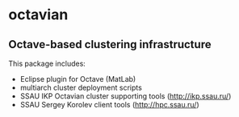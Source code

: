 # octavian
## Octave-based clustering infrastructure

This package includes:
- Eclipse plugin for Octave (MatLab)
- multiarch cluster deployment scripts
- SSAU IKP Octavian cluster supporting tools (http://ikp.ssau.ru/)
- SSAU Sergey Korolev client tools (http://hpc.ssau.ru/)
